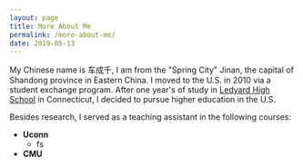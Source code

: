 ```yaml
---
layout: page
title: More About Me
permalink: /more-about-me/
date: 2019-05-13
---
```


My Chinese name is 车成千, I am from the "Spring City" Jinan, the capital of Shandong province in Eastern China. I moved to the U.S. in 2010 via a student exchange program. After one year's of study in [Ledyard High School](http://lhs.ledyard.net/) in Connecticut, I decided to pursue higher education in the U.S. 

Besides research, I served as a teaching assistant in the following courses:
* **Uconn**
    * fs
* **CMU**

